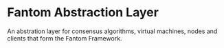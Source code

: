 # Fantom Abstraction Layer

An abstration layer for consensus algorithms, virtual machines, nodes and clients that 
form the Fantom Framework.